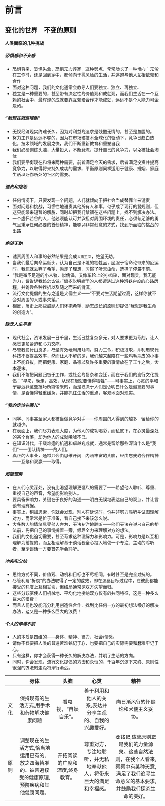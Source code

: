 # 前言

## 变化的世界　不变的原则

#### 人类面临的几种挑战
##### 恐惧感和不安感
* 恐惧将来，恐惧失业，恐惧无力养家，这种弱点，常常助长了一种倾向：无论在工作时，还是回到家中，都倾向于零风险的生活，并逃避与他人互相依赖和合作
* 面对这种问题，我们的文化通常会教导人们要独立、独立、再独立。
* 独立是一种重要的，甚至带有决定性的价值观和成就观，而我们生活在一个互赖的社会中，最辉煌的成就要靠互赖和合作才能成就，远远不是个人能力可企及的。

##### “我现在就想得到”
* 无视经济现实终难长久，因为对利益的追求是残酷无情的，甚至是血腥的。
* 努力工作是远远不够的，因为在市场和技术全球化的驱动下，竞争日趋白热化，技术领域的发展之快，我们不断重新教育和重塑自我
* 我们必须训练头脑，大量投入，不断磨炼，提升自己的竞争力，以免被社会淘汰
* 我们要平衡现在和将来两种需要，前者满足今天的需求，后者满足投资并提高竞争力，以取得将来持久成功的需求。平衡原则同样适用于健康、婚姻、家庭生活以及你所处的社区的需要。

##### 谴责和抱怨
* 任何情况下，只要发现一个问题，人们就倾向于把社会当成替罪羊来谴责
* 面对问题和挑战，习惯性地谴责其他所有人和事，似乎成了现行的潜规则，但这只能带来短暂的解脱，同时却把我们禁锢在这些问题上，找不到解决办法。
* 一个虚怀若谷的人，他必须能认可并承担对周围环境的责任，必须有足够的勇气且秉承任何必要的首创精神，能够以非常创意的方式，找到所面临的挑战的出路

##### 绝望无助
* 谴责周围人和事的必然结果是变成`犬儒主义`，绝望无助。
* 当我们最后向命运低头，认为自己是环境的牺牲品，屈服于宿命论带来的厄运时，我们就丢弃了希望，抛却了理想，习惯了听天由命，选择了停滞不前。
* “我是微不足道的小人物，似傀儡，又像车轮上的小齿轮，面对现实，我无能为力，请告诉我该怎么做。”很多聪明能干的人都遭遇过这种滑铁卢般的心路历程，并饱尝各种挫折以及随之而来的消沉。
* 流行文化提倡的生存之道是犬儒主义——“不要对生活期望过高，这样你就不会对周围的人或事失望。”
* 相反，历史上那些鼓励人们怀抱希望、励志成长的原则却提倡“我就是我生命的创造力”。

##### 缺乏人生平衡
* 现代社会，资讯发展一日千里，生活日益复杂多元，对人要求更为苛刻，让人感觉更加紧迫和心力交瘁。
* 尽管我们付出良多，尽量有效地利用时间，努力工作，积极进取，并利用现代科技不断提高效率，然而让人不解的是，我们越来越陷在一些鸡毛蒜皮的小事上不能自拔，而把健康、家庭、品德以及许多重要的事情放在了工作之后，舍本逐末。
* 我们不能把问题归咎于工作，或社会的复杂和变迁，而在于我们的流行文化提倡：“早来，晚走，高效，从现在起就要懂得牺牲”——可事实上，心灵的平和宁静远非这些技巧所能带来的，而是取决于人们是否明白什么是最重要的事情，是否懂得轻重缓急，并能抓住生活的重点，客观地面对现实。

##### “我的定位在哪儿”
* 同学、同事甚至家人都被当做竞争对手——你周围的人得到的越多，留给你的就越少。
* 在表面上，我们尽力表现大度，为他人的成功喝彩，而私底下，在心灵最深处的某个角落，却为他人的成就唏嘘不已。
* 在知识时代，千载难逢的机遇和卓越的成就，通常是留给那些深谙什么是“我们”——团队精神——的人们。
* 真正的大事业，通常只会由思维开阔、内涵丰富的头脑，经由忘我的合作精神——互敬和双赢——取得。

##### 渴望理解
* 在人们心灵深处，没有比渴望理解更强烈的需要了——希望他人聆听、尊重、重视自己的声音，希望能影响别人。
* 要具备影响力，关键在于良好的沟通——明白无误地表达自己的观点，并让言谈有理有据。
* 事实上，稍加思索，你就会发现，别人在诉说时，你并非努力聆听并试图理解对方，而常常是忙于准备，看自己接下来该怎么说。
* 大多数人的情绪易受他人左右，无法专注地聆听——他们无法在说出自己的想法前，先把自己的事情搁置一旁，倾尽全力来理解对方的想法。
* 我们的文化迫切需要，甚至苛求这种理解力和影响力。可是，影响力是以互相理解为前提的，而互相理解基于谈话者全心投入地做一个专注、主动的聆听者，至少谈话一方要首先学会聆听。

##### 冲突和分歧
* 思维方式不同，价值观、动机和目标也不尽相同，有时甚至是完全对抗的。
* 尽管利用“折衷”的办法取得了一定的成效，即在追逐目标过程中，在彼此都能接受的程度上互相妥协，但结局通常是双方失望而归。
* 这些分歧驱使人们机械地、平均化地接纳双方仅有的共同特征，这是一种多么巨大的浪费！
* 而且人们也没能充分利用创造性合作，找到比任何一方的最初想法都好的解决办法，这又是一种多么巨大的浪费！

##### 个人的停滞不前
* 人的本质是四维的——身体、精神、智力、社会/情感。
* 请你不仅要把人类的普遍苦难铭记于心，也要把自己的实际需要和磨难牢记于心。
* 只有这样，你才会获得一种长久的解决办法，并明了生活的方向。
* 同时，你会发现，流行文化提倡的方法和永恒的、千百年沉淀下来的、原则性很强的方法的差距将渐行渐远。

||身体|头脑|心灵|精神|
|:---:|:---:|:---:|:---:|:---:|
|文化|保持现有的生活方式,用手术和药物解决健康问题|看电视，“自娱自乐”。|善于利用和他人的关系,表达并分享主观的、自我的兴趣爱好。|向日渐风行的怀疑论和犬儒主义妥协。|
|原则|调整现在的生活方式,恰当地运用已有的、放之四海皆准的、被普遍接受的健康原理,预防疾病和其他健康问题。|开拓阅读的广度和深度,终身教育。|尊重对方，专注地聆听，并无私地奉献他人，将带来巨大的满足和幸福感。|要铭记,这些原则正是我们的力量源泉。这些自然法则，在我个人看来,冥冥中有某种天意,满足了我们追寻生命意义的基本要求,并鼓励我们探究生命的美好。|



